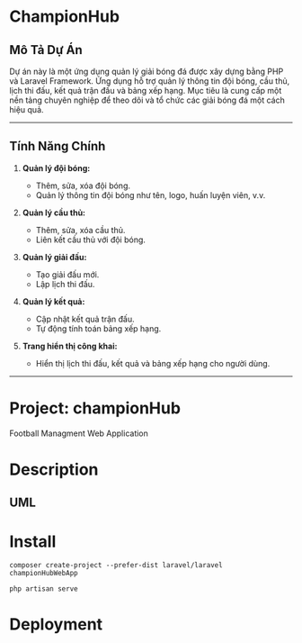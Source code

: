 # ChampionHub

## Mô Tả Dự Án
Dự án này là một ứng dụng quản lý giải bóng đá được xây dựng bằng PHP và Laravel Framework. Ứng dụng hỗ trợ quản lý thông tin đội bóng, cầu thủ, lịch thi đấu, kết quả trận đấu và bảng xếp hạng. Mục tiêu là cung cấp một nền tảng chuyên nghiệp để theo dõi và tổ chức các giải bóng đá một cách hiệu quả.

---

## Tính Năng Chính
1. **Quản lý đội bóng:**
   - Thêm, sửa, xóa đội bóng.
   - Quản lý thông tin đội bóng như tên, logo, huấn luyện viên, v.v.

2. **Quản lý cầu thủ:**
   - Thêm, sửa, xóa cầu thủ.
   - Liên kết cầu thủ với đội bóng.

3. **Quản lý giải đấu:**
   - Tạo giải đấu mới.
   - Lập lịch thi đấu.

4. **Quản lý kết quả:**
   - Cập nhật kết quả trận đấu.
   - Tự động tính toán bảng xếp hạng.

5. **Trang hiển thị công khai:**
   - Hiển thị lịch thi đấu, kết quả và bảng xếp hạng cho người dùng.

---
# Project: championHub
Football Managment Web Application

# Description
## UML



# Install
```
composer create-project --prefer-dist laravel/laravel championHubWebApp

php artisan serve

```
# Deployment
